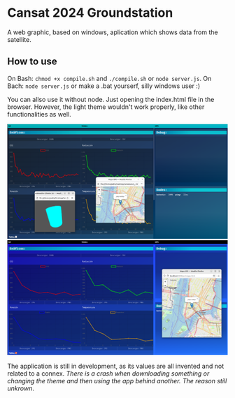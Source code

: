 # Cansat 2024 Groundstation

A web graphic, based on windows, aplication which shows data from the satellite.

## How to use

On Bash: `chmod +x compile.sh` and `./compile.sh` or `node server.js`. On Bach: `node server.js` or make a .bat yourserf, silly windows user :)

You can allso use it without node. Just opening the index.html file in the browser. However, the light theme wouldn't work properly, like other functionalities as well.

![screenshot](foto.png "darkmode")
![screenshot](foto2.png "lightmode")

The application is still in development, as its values ​​are all invented and not related to a connex. *There is a crash when downloading something or changing the theme and then using the app behind another. The reason still unkrown*.
